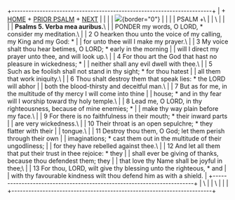 +-----------------------------------------------------------------------+
| \+ [HOME](../index.html) + [PRIOR PSALM](Ps4.html) + [NEXT](Ps6.html) |
|                                                                       |
| ![](http://stats.superstats.com/b/ss/DAVIDMCMANNES/1){border="0"}     |
|                                                                       |
| PSALM +\                                                              |
| \                                                                     |
|                                                                       |
| **Psalms 5. Verba mea auribus.**\                                     |
| PONDER my words, O LORD, \* consider my meditation.\                  |
| 2 O hearken thou unto the voice of my calling, my King and my God: \* |
| for unto thee will I make my prayer.\                                 |
| 3 My voice shalt thou hear betimes, O LORD; \* early in the morning   |
| will I direct my prayer unto thee, and will look up.\                 |
| 4 For thou art the God that hast no pleasure in wickedness; \*        |
| neither shall any evil dwell with thee.\                              |
| 5 Such as be foolish shall not stand in thy sight; \* for thou hatest |
| all them that work iniquity.\                                         |
| 6 Thou shalt destroy them that speak lies: \* the LORD will abhor     |
| both the blood-thirsty and deceitful man.\                            |
| 7 But as for me, in the multitude of thy mercy I will come into thine |
| house; \* and in thy fear will I worship toward thy holy temple.\     |
| 8 Lead me, O LORD, in thy righteousness, because of mine enemies; \*  |
| make thy way plain before my face.\                                   |
| 9 For there is no faithfulness in their mouth; \* their inward parts  |
| are very wickedness.\                                                 |
| 10 Their throat is an open sepulchre; \* they flatter with their      |
| tongue.\                                                              |
| 11 Destroy thou them, O God; let them perish through their own        |
| imaginations; \* cast them out in the multitude of their ungodliness; |
| for they have rebelled against thee.\                                 |
| 12 And let all them that put their trust in thee rejoice: \* they     |
| shall ever be giving of thanks, because thou defendest them; they     |
| that love thy Name shall be joyful in thee;\                          |
| 13 For thou, LORD, wilt give thy blessing unto the righteous, \* and  |
| with thy favourable kindness wilt thou defend him as with a shield.   |
+-----------------------------------------------------------------------+
| \                                                                     |
| \                                                                     |
| [](http://www.episcopalnet.org/DBS/DOR.html)                          |
+-----------------------------------------------------------------------+
